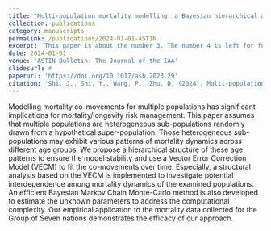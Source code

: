 ```yaml
---
title: "Multi-population mortality modelling: a Bayesian hierarchical approach"
collection: publications
category: manuscripts
permalink: /publications/2024-01-01-ASTIN
excerpt: 'This paper is about the number 3. The number 4 is left for future work.'
date: 2024-01-01
venue: 'ASTIN Bulletin: The Journal of the IAA'
slidesurl: #
paperurl: 'https://doi.org/10.1017/asb.2023.29'
citation: 'Shi, J., Shi, Y., Wang, P., Zhu, D. (2024). Multi-population mortality modelling: a Bayesian hierarchical approach. <i>ASTIN Bulletin: The Journal of the IAA<\i>, 54(1), 46-74.'
---
```


Modelling mortality co-movements for multiple populations has significant implications for mortality/longevity risk management. This paper assumes that multiple populations are heterogeneous sub-populations randomly drawn from a hypothetical super-population. Those heterogeneous sub-populations may exhibit various patterns of mortality dynamics across different age groups. We propose a hierarchical structure of these age patterns to ensure the model stability and use a Vector Error Correction Model (VECM) to fit the co-movements over time. Especially, a structural analysis based on the VECM is implemented to investigate potential interdependence among mortality dynamics of the examined populations. An efficient Bayesian Markov Chain Monte-Carlo method is also developed to estimate the unknown parameters to address the computational complexity. Our empirical application to the mortality data collected for the Group of Seven nations demonstrates the efficacy of our approach.
